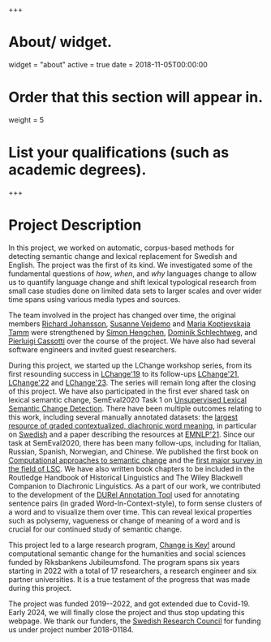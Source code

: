 +++
# About/ widget.
widget = "about"
active = true
date = 2018-11-05T00:00:00

# Order that this section will appear in.
weight = 5


# List your qualifications (such as academic degrees).

 
+++

# Project Description


In this project, we worked on automatic, corpus-based methods for detecting semantic change and lexical replacement for Swedish and English. The project was the first of its kind. We investigated some of the fundamental questions of *how*, *when*, and *why* languages change to allow us to quantify language change and shift lexical typological research from small case studies done on limited data sets to larger scales and over wider time spans using various media types and sources.

The team involved in the project has changed over time, the original members <a href="http://www.cse.chalmers.se/~richajo/">Richard Johansson</a>, <a href="https://www.su.se/english/profiles/suve6978-1.184085">Susanne Vejdemo</a> and <a href="http://researchdatabase.su.se/converis/portal/Person/286153">Maria Koptjevskaja Tamm</a> were strengthened by <a href="https://hengchen.net/">Simon Hengchen</a>, <a href="https://www.ims.uni-stuttgart.de/en/institute/team/Schlechtweg/">Dominik Schlechtweg</a>, and <a href="https://www.gu.se/om-universitetet/hitta-person/pierluigicassotti">Pierluigi Cassotti</a> over the course of the project. We have also had several software engineers and invited guest researchers. 

During this project, we started up the LChange workshop series, from its first resounding success in <a href="https://languagechange.org/events/2019-acl-lcworkshop/">LChange'19</a> to its follow-ups <a href="https://languagechange.org/events/2021-acl-lchange/">LChange'21</a>, <a href="https://languagechange.org/events/2022-acl-lchange/">LChange'22</a> and <a href="https://www.changeiskey.org/event/2023-emnlp-lchange/">LChange'23</a>. The series will remain long after the closing of this project. We have also participated in the first ever shared task on lexical semantic change, SemEval2020 Task 1 on <a href="http://languagechange.org/events/2020-semeval-2020-task1/">Unsupervised Lexical Semantic Change Detection</a>. There have been multiple outcomes relating to this work, including several manually annotated datasets: the <a href="https://www.ims.uni-stuttgart.de/en/research/resources/experiment-data/wugs/">largest resource of graded contextualized, diachronic word meaning</a>, in particular on <a href="https://zenodo.org/records/7389506">Swedish</a> and a paper describing the resources at <a href="https://aclanthology.org/2021.emnlp-main.567/">EMNLP'21</a>. Since our task at SemEval2020, there has been many follow-ups, including for Italian, Russian, Spanish, Norwegian, and Chinese. We published the first book on <a href="https://langsci-press.org/catalog/book/303">Computational approaches to semantic change</a> and the <a href="https://zenodo.org/record/5040302/files/303-TahmasebiEtAl-2021-1.pdf">first major survey in the field of LSC</a>. We have also written book chapters to be included in the Routledge Handbook of Historical Linguistics and The Wiley Blackwell Companion to Diachronic Linguistics. As a part of our work, we contributed to the development of the <a href="https://www.ims.uni-stuttgart.de/en/research/resources/tools/durel-annotation-tool/">DURel Annotation Tool</a> used for annotating sentence pairs (in graded Word-In-Context-style), to form sense clusters of a word and to visualize them over time.  This can reveal lexical properties such as polysemy, vagueness or change of meaning of a word and is crucial for our continued study of semantic change. 


This project led to a large research program, <a href="https://www.changeiskey.org/">Change is Key!</a> around computational semantic change for the humanities and social sciences funded by Riksbankens Jubileumsfond. The program spans six years starting in 2022 with a total of 17 researchers, a research engineer and six partner universities. It is a true testament of the progress that was made during this project. 

The project was funded 2019--2022, and got extended due to Covid-19. Early 2024, we will finally close the project and thus stop updating this webpage. 
We thank our funders, the <a href="https://www.vr.se/">Swedish Research Council</a> for funding us under project number 2018-01184. 


